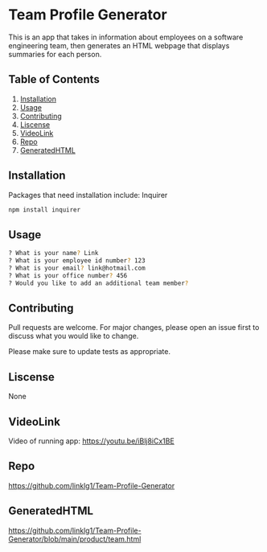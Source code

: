 # Team Profile Generator

This is an app that takes in information about employees on a software engineering team, then generates an HTML webpage that displays summaries for each person.

## Table of Contents 

 1. [Installation](#Installation)
 2. [Usage](#Usage)
 3. [Contributing](#Contributing)
 4. [Liscense](#Liscense)
 5. [VideoLink](#VideoLink)
 6. [Repo](#Repo)
 7. [GeneratedHTML](#GeneratedHTML)


## Installation

Packages that need installation include: Inquirer


```bash
npm install inquirer
```

## Usage

```bash
? What is your name? Link
? What is your employee id number? 123
? What is your email? link@hotmail.com
? What is your office number? 456
? Would you like to add an additional team member?
```

## Contributing
Pull requests are welcome. For major changes, please open an issue first to discuss what you would like to change.

Please make sure to update tests as appropriate.

## Liscense
None

## VideoLink 
Video of running app:
https://youtu.be/iBlj8iCx1BE

## Repo

https://github.com/linklg1/Team-Profile-Generator

## GeneratedHTML

https://github.com/linklg1/Team-Profile-Generator/blob/main/product/team.html
